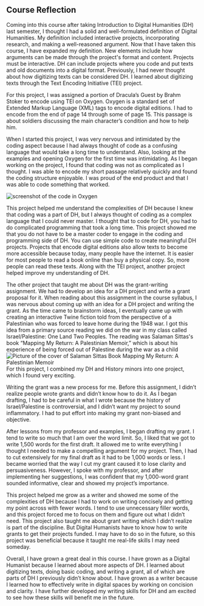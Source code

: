 ## Course Reflection
  Coming into this course after taking Introduction to Digital Humanities (DH) last semester, I thought I had a solid and well-formulated definition of Digital Humanities. My definition included interactive projects, incorporating research, and making a well-reasoned argument. Now that I have taken this course, I have expanded my definition. New elements include how arguments can be made through the project's format and content. Projects must be interactive. DH can include projects where you code and put texts and old documents into a digital format.  Previously, I had never thought about how digitizing texts can be considered DH. I learned about digitizing texts through the Text Encoding Initiative (TEI) project.

  For this project, I was assigned a portion of Dracula’s Guest by Brahm Stoker to encode using TEI on Oxygen. Oxygen is a standard set of Extended Markup Language (XML) tags to encode digital editions. I had to encode from the end of page 14 through some of page 15. This passage is about soldiers discussing the main character’s condition and how to help him. 

  When I started this project, I was very nervous and intimidated by the coding aspect because I had always thought of code as a confusing language that would take a long time to understand. Also, looking at the examples and opening Oxygen for the first time was intimidating. As I began working on the project, I found that coding was not as complicated as I thought. I was able to encode my short passage relatively quickly and found the coding structure enjoyable. I was proud of the end product and that I was able to code something that worked.
  
 ![screenshot of the code in Oxygen](https://Rebecca-S1.github.io/Rebecca-S/images/Oxygen.png) 
 
   This project helped me understand the complexities of DH because I knew that coding was a part of DH, but I always thought of coding as a complex language that I could never master. I thought that to code for DH, you had to do complicated programming that took a long time. This project showed me that you do not have to be a master coder to engage in the coding and programming side of DH. You can use simple code to create meaningful DH projects. Projects that encode digital editions also allow texts to become more accessible because today, many people have the internet. It is easier for most people to read a book online than buy a physical copy. So, more people can read these texts. Along with the TEI project, another project helped improve my understanding of DH.

  The other project that taught me about DH was the grant-writing assignment. We had to develop an idea for a DH project and write a grant proposal for it. When reading about this assignment in the course syllabus, I was nervous about coming up with an idea for a DH project and writing the grant. As the time came to brainstorm ideas, I eventually came up with creating an interactive Twine fiction told from the perspective of a Palestinian who was forced to leave home during the 1948 war. I got this idea from a primary source reading we did on the war in my class called Israel/Palestine: One Land Two Peoples. The reading was Salaman Sittas's book “Mapping My Return: A Palestinian Memoir,” which is about his experience of being forced out of Palestine during the war as a child
![Picture of the cover of Salaman Sittas Book Mapping My Return: A Palestinian Memoir](https://Rebecca-S1.github.it/Rebecca-S/images/Sittasbook.jpg)
For this project, I combined my DH and History minors into one project, which I found very exciting.

  Writing the grant was a new process for me. Before this assignment, I didn’t realize people wrote grants and didn’t know how to do it. As I began drafting, I had to be careful in what I wrote because the history of Israel/Palestine is controversial, and I didn’t want my project to sound inflammatory. I had to put effort into making my grant non-biased and objective. 

  After lessons from my professor and examples, I began drafting my grant. I tend to write so much that I am over the word limit. So, I liked that we got to write 1,500 words for the first draft. It allowed me to write everything I thought I needed to make a compelling argument for my project. Then, I had to cut extensively for my final draft as it had to be 1,000 words or less. I became worried that the way I cut my grant caused it to lose clarity and persuasiveness. However, I spoke with my professor, and after implementing her suggestions, I was confident that my 1,000-word grant sounded informative, clear and showed my project’s importance.

  This project helped me grow as a writer and showed me some of the complexities of DH because I had to work on writing concisely and getting my point across with fewer words. I tend to use unnecessary filler words, and this project forced me to focus on them and figure out what I didn’t need. This project also taught me about grant writing which I didn’t realize is part of the discipline. But Digital Humanists have to know how to write grants to get their projects funded. I may have to do so in the future, so this project was beneficial because it taught me real-life skills I may need someday.

  Overall, I have grown a great deal in this course. I have grown as a Digital Humanist because I learned about more aspects of DH. I learned about digitizing texts, doing basic coding, and writing a grant, all of which are parts of DH I previously didn’t know about. I have grown as a writer because I learned how to effectively write in digital spaces by working on concision and clarity. I have further developed my writing skills for DH and am excited to see how these skills will benefit me in the future.
